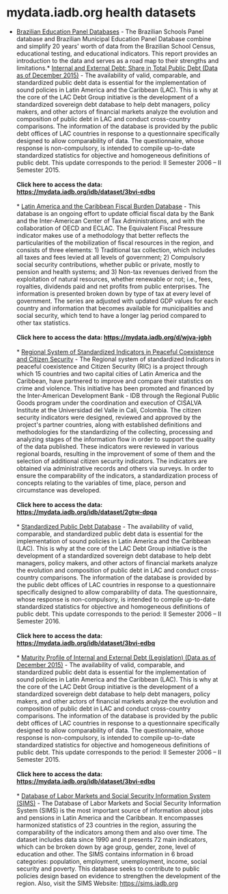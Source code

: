 # mydata.iadb.org health datasets
* [Brazilian Education Panel Databases](https://mydata.iadb.org/d/4k8k-685e) - The Brazilian Schools Panel database and Brazilian Municipal Education Panel Database combine and simplify 20 years' worth of data from the Brazilian School Census, educational testing, and educational indicators. This report provides an introduction to the data and serves as a road map to their strengths and limitations.* [Internal and External Debt: Share in Total Public Debt (Data as of December 2015)](https://mydata.iadb.org/d/x8jt-a9ve) - The availability of valid, comparable, and standardized public debt data is essential for the implementation of sound policies in Latin America and the Caribbean (LAC). This is why at the core of the LAC Debt Group initiative is the development of a standardized sovereign debt database to help debt managers, policy makers, and other actors of financial markets analyze the evolution and composition of public debt in LAC and conduct cross-country comparisons. The information of the database is provided by the public debt offices of LAC countries in response to a questionnaire specifically designed to allow comparability of data. The questionnaire, whose response is non-compulsory, is intended to compile up-to-date standardized statistics for objective and homogeneous definitions of public debt. This update corresponds to the period: II Semester 2006 – II Semester 2015.<br><br><b>Click here to access the data: https://mydata.iadb.org/idb/dataset/3bvi-edbq</b></br></br>* [Latin America and the Caribbean Fiscal Burden Database](https://mydata.iadb.org/d/wjva-jgbh) - This database is an ongoing effort to update official fiscal data by the Bank and the Inter-American Center of Tax Administrations, and with the collaboration of OECD and ECLAC. The Equivalent Fiscal Pressure indicator makes use of a methodology that better reflects the particularities of the mobilization of fiscal resources in the region, and consists of three elements: 1) Traditional tax collection, which includes all taxes and fees levied at all levels of government; 2) Compulsory social security contributions, whether public or private, mostly to pension and health systems; and 3) Non-tax revenues derived from the exploitation of natural resources, whether renewable or not; i.e., fees, royalties, dividends paid and net profits from public enterprises. The information is presented broken down by type of tax at every level of government. The series are adjusted with updated GDP values for each country and information that becomes available for municipalities and social security, which tend to have a longer lag period compared to other tax statistics.<br><br><b>Click here to access the data: https://mydata.iadb.org/d/wjva-jgbh</b></br></br>* [Regional System of Standardized Indicators in Peaceful Coexistence and Citizen Security](https://mydata.iadb.org/d/2gtw-dpqa) - The Regional system of standardized Indicators in peaceful coexistence and Citizen Security (RIC) is a project through which 15 countries and two capital cities of Latin America and the Caribbean, have partnered to improve and compare their statistics on crime and violence. This initiative has been promoted and financed by the Inter-American Development Bank - IDB through the Regional Public Goods program under the coordination and execution of CISALVA Institute at the Universidad del Valle in Cali, Colombia. The citizen security indicators were designed, reviewed and approved by the project's partner countries, along with established definitions and methodologies for the standardizing of  the collecting, processing and analyzing stages of the information flow in order to support the quality of the data published. These indicators were reviewed in various regional boards, resulting in the improvement of some of them and the selection of additional citizen security indicators. The indicators are obtained via administrative records and others via surveys. In order to ensure the comparability of the indicators, a standardization process of concepts relating to the variables of time, place, person and circumstance was developed.<br><br><b>Click here to access the data: https://mydata.iadb.org/idb/dataset/2gtw-dpqa</b></br></br>* [Standardized Public Debt Database](https://mydata.iadb.org/d/3bvi-edbq) - The availability of valid, comparable, and standardized public debt data is essential for the implementation of sound policies in Latin America and the Caribbean (LAC). This is why at the core of the LAC Debt Group initiative is the development of a standardized sovereign debt database to help debt managers, policy makers, and other actors of financial markets analyze the evolution and composition of public debt in LAC and conduct cross-country comparisons. The information of the database is provided by the public debt offices of LAC countries in response to a questionnaire specifically designed to allow comparability of data. The questionnaire, whose response is non-compulsory, is intended to compile up-to-date standardized statistics for objective and homogeneous definitions of public debt. This update corresponds to the period: II Semester 2006 – II Semester 2016.<br><br><b>Click here to access the data: https://mydata.iadb.org/idb/dataset/3bvi-edbq</b></br></br>* [Maturity Profile of Internal and External Debt (Legislation) (Data as of December 2015)](https://mydata.iadb.org/d/9gdv-639g) - The availability of valid, comparable, and standardized public debt data is essential for the implementation of sound policies in Latin America and the Caribbean (LAC). This is why at the core of the LAC Debt Group initiative is the development of a standardized sovereign debt database to help debt managers, policy makers, and other actors of financial markets analyze the evolution and composition of public debt in LAC and conduct cross-country comparisons. The information of the database is provided by the public debt offices of LAC countries in response to a questionnaire specifically designed to allow comparability of data. The questionnaire, whose response is non-compulsory, is intended to compile up-to-date standardized statistics for objective and homogeneous definitions of public debt. This update corresponds to the period: II Semester 2006 – II Semester 2015.<br><br><b>Click here to access the data: https://mydata.iadb.org/idb/dataset/3bvi-edbq</b></br></br>* [Database of Labor Markets and Social Security Information System (SIMS)](https://mydata.iadb.org/d/v2c9-36h7) - The Database of Labor Markets and Social Security Information System (SIMS) is the most important source of information about jobs and pensions in Latin America and the Caribbean.  It encompasses harmonized statistics of 23 countries in the region, assuring the comparability of the indicators among them and also over time.  The dataset includes data since 1990 and it presents 72 main indicators, which can be broken down by age group, gender, zone, level of education and other.  The SIMS contains information in 6 broad categories: population, employment, unemployment, income, social security and poverty. This database seeks to contribute to public policies design based on evidence to strengthen the development of the region. Also, visit the SIMS Website: https://sims.iadb.org